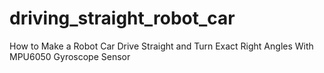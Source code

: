 # driving_straight_robot_car
How to Make a Robot Car Drive Straight and Turn Exact Right Angles With MPU6050 Gyroscope Sensor
